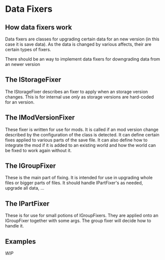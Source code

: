 # Data Fixers

How data fixers work
-
Data fixers are classes for upgrading certain data for an new version (in this case it is save data).
As the data is changed by various affects, their are certain types of fixers.

There should be an way to implement data fixers for downgrading data from an newer version

The IStorageFixer
-
The IStorageFixer describes an fixer to apply when an storage version changes.
This is for internal use _only_ as storage versions are hard-coded for an version.

The IModVersionFixer
-
These fixer is written for use for mods. It is called if an mod version change described
by the configuration of the class is detected. It can define certain fixes applied
to various parts of the save file. It can also define how to integrate the mod
if it is added to an existing world and how the world can be fixed to work again without it.

The IGroupFixer
-
These is the main part of fixing. It is intended for use in upgrading whole files or bigger parts of files.
It should handle IPartFixer's as needed, upgrade all data, ...

The IPartFixer
-
These is for use for small potions of IGroupFixers. They are applied onto an IGroupFixer
together with some args. The group fixer will decide how to handle it.

Examples
-
_WIP_
